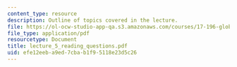 ```yaml
---
content_type: resource
description: Outline of topics covered in the lecture.
file: https://ol-ocw-studio-app-qa.s3.amazonaws.com/courses/17-196-globalization-fall-2005/efe12eeba9ed7cbab1f95118e23d5c26_lecture_5_reading_questions.pdf
file_type: application/pdf
resourcetype: Document
title: lecture_5_reading_questions.pdf
uid: efe12eeb-a9ed-7cba-b1f9-5118e23d5c26
---
```

